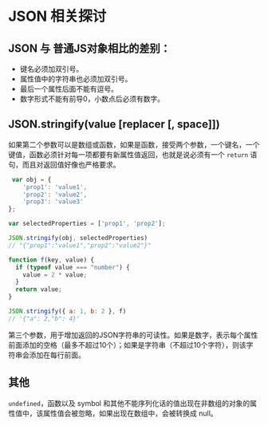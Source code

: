 # JSON 相关探讨

## JSON 与 普通JS对象相比的差别：
  + 键名必须加双引号。
  + 属性值中的字符串也必须加双引号。
  + 最后一个属性后面不能有逗号。
  + 数字形式不能有前导0，小数点后必须有数字。


## JSON.stringify(value [replacer [, space]])

如果第二个参数可以是数组或函数，如果是函数，接受两个参数，一个键名，一个键值，函数必须针对每一项都要有新属性值返回，也就是说必须有一个 `return` 语句，而且对返回值好像也严格要求。    

```js
 var obj = {
    'prop1': 'value1',
    'prop2': 'value2',
    'prop3': 'value3'
};

var selectedProperties = ['prop1', 'prop2'];

JSON.stringify(obj, selectedProperties)
// "{"prop1":"value1","prop2":"value2"}"

function f(key, value) {
  if (typeof value === "number") {
    value = 2 * value;
  }
  return value;
}

JSON.stringify({ a: 1, b: 2 }, f)
// '{"a": 2,"b": 4}'
```   

第三个参数，用于增加返回的JSON字符串的可读性。如果是数字，表示每个属性前面添加的空格（最多不超过10个）；如果是字符串（不超过10个字符），则该字符串会添加在每行前面。

## 其他

`undefined`，函数以及 symbol 和其他不能序列化话的值出现在非数组的对象的属性值中，该属性值会被忽略，如果出现在数组中，会被转换成 null。
